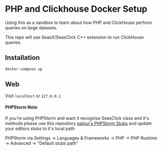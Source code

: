 # PHP and Clickhouse Docker Setup

Using this as a sandbox to learn about how PHP and ClickHouse perform queries on large datasets.

This repo will use SeasX/SeasClick C++ extension to run ClickHouse queries.

## Installation

```bash
docker-compose up
```

## Web

Visit `localhost` or `127.0.0.1`

#### PHPStorm Note

If you're using PHPStorm and want it recognize SeasClick class and it's methods please use this repository [patoui's PHPStorm Stubs](https://github.com/patoui/phpstorm-stubs/) and update your editors stubs to it's local path

PHPStorm via Settings -> Languages & Frameworks -> PHP -> PHP Runtime -> Advanced -> "Default stubs path"
